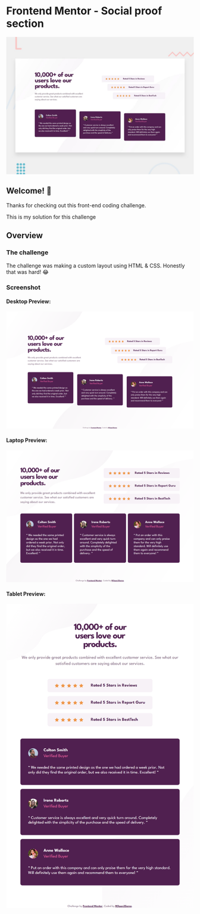 # Frontend Mentor - Social proof section

![Design preview for the Social proof section coding challenge](./design/desktop-preview.jpg)

## Welcome! 👋

Thanks for checking out this front-end coding challenge.

This is my solution for this challenge

## Overview

### The challenge

The challenge was making a custom layout using HTML & CSS.
Honestly that was hard! 😂

### Screenshot
#### Desktop Preview:

![Desktop preview (1440px)](./design/Desktop-preview-1440.png)
#### Laptop Preview:

<p align="center" width="100%">
  <img src="./design/Laptop-preview-1024.png" width=1024>
</p>

#### Tablet Preview:

<p align="center" width="100%">
  <img src="./design/Tablet-preview-768.png" width=768 >
</p>
